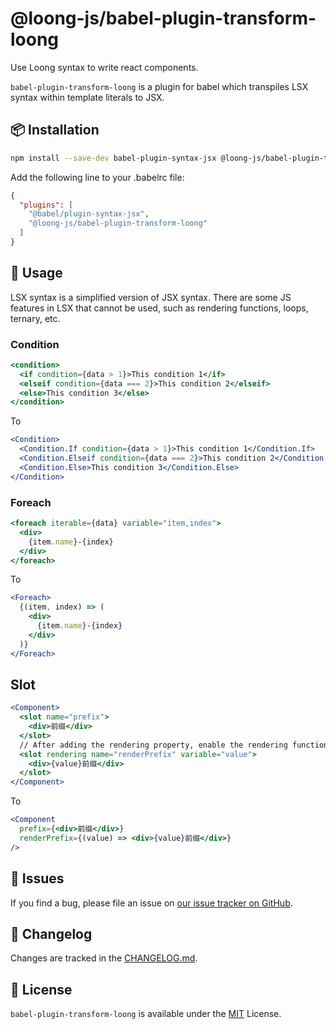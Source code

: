 # @loong-js/babel-plugin-transform-loong

Use Loong syntax to write react components.

`babel-plugin-transform-loong` is a plugin for babel which transpiles LSX syntax within template literals to JSX.

## 📦 Installation

```bash
npm install --save-dev babel-plugin-syntax-jsx @loong-js/babel-plugin-transform-loong
```

Add the following line to your .babelrc file:

```json
{
  "plugins": [
    "@babel/plugin-syntax-jsx",
    "@loong-js/babel-plugin-transform-loong"
  ]
}
```

## 🔨 Usage

LSX syntax is a simplified version of JSX syntax. There are some JS features in LSX that cannot be used, such as rendering functions, loops, ternary, etc.

### Condition

```jsx
<condition>
  <if condition={data > 1}>This condition 1</if>
  <elseif condition={data === 2}>This condition 2</elseif>
  <else>This condition 3</else>
</condition>
```

To

```jsx
<Condition>
  <Condition.If condition={data > 1}>This condition 1</Condition.If>
  <Condition.Elseif condition={data === 2}>This condition 2</Condition.Elseif>
  <Condition.Else>This condition 3</Condition.Else>
</Condition>
```

### Foreach

```jsx
<foreach iterable={data} variable="item,index">
  <div>
    {item.name}-{index}
  </div>
</foreach>
```

To

```jsx
<Foreach>
  {(item, index) => (
    <div>
      {item.name}-{index}
    </div>
  )}
</Foreach>
```

## Slot

```jsx
<Component>
  <slot name="prefix">
    <div>前缀</div>
  </slot>
  // After adding the rendering property, enable the rendering function
  <slot rendering name="renderPrefix" variable="value">
    <div>{value}前缀</div>
  </slot>
</Component>
```

To

```jsx
<Component
  prefix={<div>前缀</div>}
  renderPrefix={(value) => <div>{value}前缀</div>}
/>
```

## 🐛 Issues

If you find a bug, please file an issue on [our issue tracker on GitHub](https://github.com/loong-js/babel-plugin-transform-loong/issues).

## 🏁 Changelog

Changes are tracked in the [CHANGELOG.md](https://github.com/loong-js/babel-plugin-transform-loong/blob/master/CHANGELOG.md).

## 📄 License

`babel-plugin-transform-loong` is available under the [MIT](https://github.com/loong-js/babel-plugin-transform-loong/blob/master/LICENSE) License.
